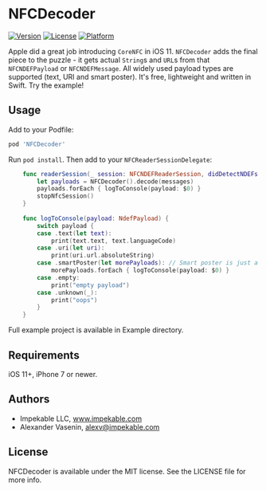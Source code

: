 # NFCDecoder

[![Version](https://img.shields.io/cocoapods/v/NFCDecoder.svg?style=flat)](https://cocoapods.org/pods/NFCDecoder)
[![License](https://img.shields.io/cocoapods/l/NFCDecoder.svg?style=flat)](https://cocoapods.org/pods/NFCDecoder)
[![Platform](https://img.shields.io/cocoapods/p/NFCDecoder.svg?style=flat)](https://cocoapods.org/pods/NFCDecoder)

Apple did a great job introducing `CoreNFC` in iOS 11. `NFCDecoder` adds the final piece to the puzzle - it gets actual `String`s and `URL`s from that `NFCNDEFPayload` or `NFCNDEFMessage`. All widely used payload types are supported (text, URI and smart poster). It's free, lightweight and written in Swift. Try the example!

## Usage

Add to your Podfile:

```ruby
pod 'NFCDecoder'
```

Run `pod install`. Then add to your `NFCReaderSessionDelegate`:

```swift
    func readerSession(_ session: NFCNDEFReaderSession, didDetectNDEFs messages: [NFCNDEFMessage]) {
        let payloads = NFCDecoder().decode(messages)
        payloads.forEach { logToConsole(payload: $0) }
        stopNfcSession()
    }
    
    func logToConsole(payload: NdefPayload) {
        switch payload {
        case .text(let text):
            print(text.text, text.languageCode)
        case .uri(let uri):
            print(uri.url.absoluteString)
        case .smartPoster(let morePayloads): // Smart poster is just a container for more payloads
            morePayloads.forEach { logToConsole(payload: $0) }
        case .empty:
            print("empty payload")
        case .unknown(_):
            print("oops")
        }
    }
```

Full example project is available in Example directory.

## Requirements

iOS 11+, iPhone 7 or newer.

## Authors

- Impekable LLC, www.impekable.com
- Alexander Vasenin, alexv@impekable.com

## License

NFCDecoder is available under the MIT license. See the LICENSE file for more info.



